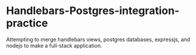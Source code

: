 # Handlebars-Postgres-integration-practice
Attempting to merge handlebars views, postgres databases, expressjs, and nodejs to make a full-stack application. 
